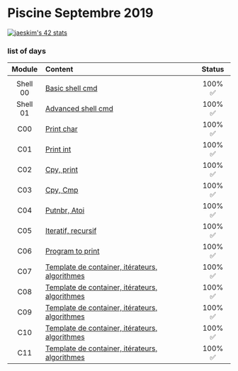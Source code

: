 # Piscine Septembre 2019

[![jaeskim's 42 stats](https://badge42.herokuapp.com/api/stats/alesanto?cursus=C%20Piscine)](https://github.com/JaeSeoKim/badge42)

### list of days

|Module	        |Content		                 		    		                            |Status				      		|
|:-:	          |:--		                        		                		    		    |:-:           					|
|		            |									                                                  |       	              |
|Shell 00   		|[Basic shell cmd](./Shell00)			                                 	|100% :white_check_mark:|
|Shell 01	    	|[Advanced shell cmd](./Shell01)	      		                        |100% :white_check_mark:|
|C00	        	|[Print char](./C00)                                          	  	|100% :white_check_mark:|
|C01          	|[Print int](./C01)						                                   		|100% :white_check_mark:|
|C02          	|[Cpy, print](./C02)	                                              |100% :white_check_mark:|
|C03          	|[Cpy, Cmp](./C03)                		                      				|100% :white_check_mark:|
|C04          	|[Putnbr, Atoi](./C04)					                                    |100% :white_check_mark:|
|C05          	|[Iteratif, recursif](./C05)	  	                                  |100% :white_check_mark:|
|C06          	|[Program to print](./C06)		                              				|100% :white_check_mark:|
|C07          	|[Template de container, itérateurs, algorithmes](./C07)						|100% :white_check_mark:|
|C08          	|[Template de container, itérateurs, algorithmes](./C08)						|100% :white_check_mark:|
|C09          	|[Template de container, itérateurs, algorithmes](./C09)						|100% :white_check_mark:|
|C10	          |[Template de container, itérateurs, algorithmes](./C10)						|100% :white_check_mark:|
|C11          	|[Template de container, itérateurs, algorithmes](./C11)						|100% :white_check_mark:|
